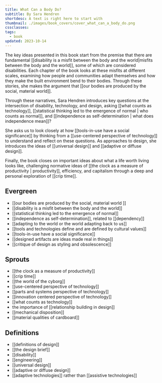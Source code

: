 ```yaml
---
title: What Can a Body Do?
subtitle: By Sara Hendren
shortdesc: A text is right here to start with
thumbnail: ./images/book_covers/cover_what_can_a_body_do.png
cssclasses: 
tags:
  - book
updated: 2023-10-14
---
```


The key ideas presented in this book start from the premise that there are fundamental [[disability is a misfit between the body and the world|misfits between the body and the world]], some of which are considered disabilities. Each chapter of the book looks at these misfits at different scales, examining how people and communities adapt themselves and how they make the built environment bend to their bodies. Through these stories, she makes the argument that [[our bodies are produced by the social, material world]].

Through these narratives, Sara Hendren introduces key questions at the intersection of disability, technology, and design, asking [[what counts as technology]], [[statistical thinking led to the emergence of normal | who counts as normal]], and [[independence as self-determination | what does independence mean]]? 

She asks us to look closely at how [[tools-in-use have a social significance]] by thinking from a [[use-centered perspective of technology]] to understand and reflect on these questions. As approaches to design, she introduces the ideas of [[universal design]] and [[adaptive or diffuse design]].

Finally, the book closes on important ideas about what a life worth living looks like, challenging normative ideas of [[the clock as a measure of productivity | productivity]], efficiency, and capitalism through a deep and personal exploration of [[crip time]].

##  Evergreen
- [[our bodies are produced by the social, material world ]]
- [[disability is a misfit between the body and the world]]
- [[statistical thinking led to the emergence of normal]]
- [[independence as self-determination]], related to [[dependency]]
- [[adapting to the world or the world adapting back to us]]
- [[tools and technologies define and are defined by cultural values]]
- [[tools-in-use have a social significance]]
- [[designed artifacts are ideas made real in things]]
- [[critique of design as styling and obsolescence]]

## Sprouts
- [[the clock as a measure of productivity]]
- [[crip time]]
- [[the world of the cyborg]]
- [[use-centered perspective of technology]]
- [[parts and systems perspective of technology]]
- [[innovation centered perspective of technology]]
- [[what counts as technology]]
- the importance of [[relationship building in design]]
- [[mechanical disposition]]
- [[material qualities of cardboard]]

## Definitions
- [[definitions of design]]
- [[the design brief]]
- [[disability]]
- [[engineering]]
- [[universal design]]
- [[adaptive or diffuse design]]
- [[adaptive technologies]] rather than [[assistive technologies]]

